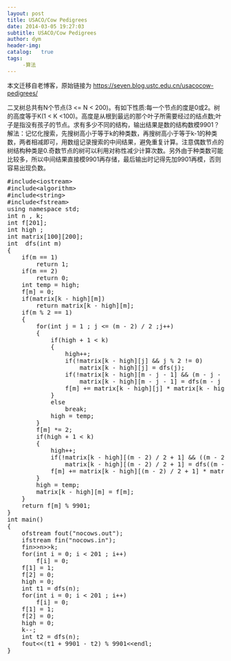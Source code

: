 ```yaml
---
layout: post
title: USACO/Cow Pedigrees
date: 2014-03-05 19:27:03
subtitle: USACO/Cow Pedigrees
author: dym
header-img:
catalog:   true
tags:
     -算法
---
```


本文迁移自老博客，原始链接为 <https://seven.blog.ustc.edu.cn/usacocow-pedigrees/>

二叉树总共有N个节点(3 <= N < 200)。有如下性质:每一个节点的度是0或2。树的高度等于K(1 < K <100)。高度是从根到最远的那个叶子所需要经过的结点数;叶子是指没有孩子的节点。求有多少不同的结构，输出结果是数的结构数模9901？
解法：记忆化搜索，先搜树高小于等于k的种类数，再搜树高小于等于k-1的种类数，两者相减即可，用数组记录搜索的中间结果，避免重复计算。注意偶数节点的树结构种类是0.奇数节点的树可以利用对称性减少计算次数。另外由于种类数可能比较多，所以中间结果直接模9901再存储，最后输出时记得先加9901再模，否则容易出现负数。
<pre class = "brush:[cpp]">
#include&lt;iostream&gt;
#include&lt;algorithm&gt;
#include&lt;string&gt;
#include&lt;fstream&gt;
using namespace std;
int n , k;
int f[201];
int high ;
int matrix[100][200];
int  dfs(int m)
{
	if(m == 1)
		return 1;
	if(m == 2)
		return 0;
	int temp = high;
	f[m] = 0;
	if(matrix[k - high][m])
		return matrix[k - high][m];
	if(m % 2 == 1)
	{
		for(int j = 1 ; j <= (m - 2) / 2 ;j++)
		{
			if(high + 1 < k)
			{
				high++;
				if(!matrix[k - high][j] && j % 2 != 0)
					matrix[k - high][j] = dfs(j);
				if(!matrix[k - high][m - j - 1] && (m - j - 1) % 2 != 0)
					matrix[k - high][m - j - 1] = dfs(m - j - 1);
				f[m] += matrix[k - high][j] * matrix[k - high][m - j - 1] % 9901;
			}
			else
				break;
			high = temp;
		}
		f[m] *= 2;
		if(high + 1 < k)
		{
			high++;
			if(!matrix[k - high][(m - 2) / 2 + 1] && ((m - 2) / 2 + 1) % 2 != 0)
				matrix[k - high][(m - 2) / 2 + 1] = dfs((m - 2) / 2 + 1);
			f[m] += matrix[k - high][(m - 2) / 2 + 1] * matrix[k - high][(m - 2) / 2 + 1] % 9901;
		}
		high = temp;
		matrix[k - high][m] = f[m];
	}
	return f[m] % 9901;
}
int main()
{
	ofstream fout("nocows.out");
	ifstream fin("nocows.in");
	fin&gt;&gt;n&gt;&gt;k;
	for(int i = 0; i < 201 ; i++)
		f[i] = 0;
	f[1] = 1;
	f[2] = 0;
	high = 0;
	int t1 = dfs(n);
	for(int i = 0; i < 201 ; i++)
		f[i] = 0;
	f[1] = 1;
	f[2] = 0;
	high = 0;
	k--;
	int t2 = dfs(n);
	fout&lt;&lt;(t1 + 9901 - t2) % 9901&lt;&lt;endl;
}
</pre>

